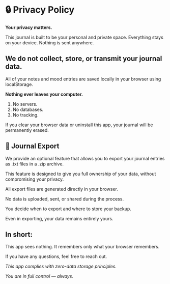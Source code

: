 # 🔒 Privacy Policy

**Your privacy matters.**

This journal is built to be your personal and private space. Everything stays on your device. Nothing is sent anywhere.

## We do not collect, store, or transmit your journal data.

All of your notes and mood entries are saved locally in your browser using localStorage.

**Nothing ever leaves your computer.**

1. No servers.
2. No databases.
3. No tracking.

If you clear your browser data or uninstall this app, your journal will be permanently erased.

## 📄 Journal Export

We provide an optional feature that allows you to export your journal entries as .txt files in a .zip archive.

This feature is designed to give you full ownership of your data, without compromising your privacy.

All export files are generated directly in your browser.

No data is uploaded, sent, or shared during the process.

You decide when to export and where to store your backup.

Even in exporting, your data remains entirely yours.

## In short:

This app sees nothing. It remembers only what your browser remembers.

If you have any questions, feel free to reach out.

_This app complies with zero-data storage principles._

_You are in full control — always._
